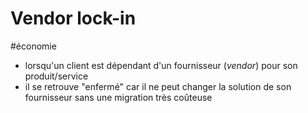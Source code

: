 # Vendor lock-in

#économie

- lorsqu'un client est dépendant d'un fournisseur (*vendor*) pour son produit/service
- il se retrouve "enfermé" car il ne peut changer la solution de son fournisseur sans une migration très coûteuse
